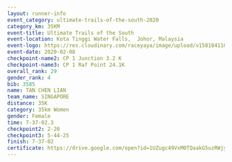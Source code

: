 ```yaml
--- 
layout: runner-info 
event_category: ultimate-trails-of-the-south-2020 
category_km: 35KM 
event-title: Ultimate Trails of the South 
event-location: Kota Tinggi Water Falls,  Johor, Malaysia 
event-logo: https://res.cloudinary.com/raceyaya/image/upload/v1581841103/logo/2020/ultimate-trails-2020_i93dfj.jpg 
event-date: 2020-02-08 
checkpoint-name2: CP 1 Junction 3.2 K 
checkpoint-name3: CP 1 Raf Point 24.1K 
overall_rank: 29
gender_rank: 4
bib: 3585
name: TAN CHEN LIAN
team_name: SINGAPORE
distance: 35K
category: 35km Women
gender: Female
time: 7-37-02.3
checkpoint2: 2-20
checkpoint3: 5-44-25
finish: 7-37-02
certificate: https://drive.google.com/open?id=1UZugc49VxM0TQaakG5uzRWjySoAnBjgI
--- 
```

